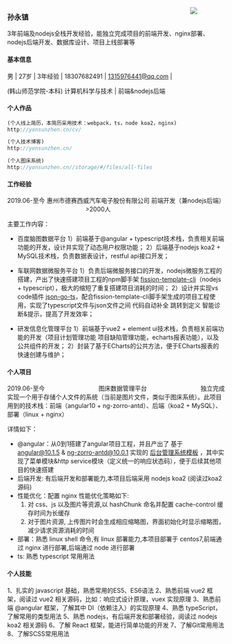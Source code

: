 <div>
    <span><h3>孙永镇</h3></span>
    <div style="float: right; margin-top: -50px; width: 80px;">
        <img src ="http://122.51.184.238/storage/files/1_1_收藏/2_51_avatar.jpeg"/>
    </div>
</div>
3年前端及nodejs全栈开发经验，能独立完成项目的前端开发、nginx部署、nodejs后端开发、数据库设计、项目上线部署等




####  基本信息

男 |    27岁 |    3年经验 |    18307682491 |  1315976441@qq.com |

(韩山师范学院-本科) 计算机科学与技术 |    前端&nodejs后端



#### 个人作品

```js
(个人线上简历，本简历采用技术：webpack，ts，node koa2，nginx)
http://yonsunzhen.cn/cv/
```

```js
(个人技术博客)
http://yonsunzhen.cn/
```

```js
(个人图床系统)
http://yonsunzhen.cn//storage/#/files/all-files
```



#### 工作经验

<div style="display: flex; justify-content: space-between;">
    <div>2019.06-至今</div>
    <div>
        <a href="https://www.desaysv.com/" style="text-decoration-line: none">惠州市德赛西威汽车电子股份有限公司</a>
        <div style="text-align: center;">>2000人</div>
    </div>
    <div>前端开发（兼nodejs后端）</div>
</div>

主要工作内容：
- 百度脑图数据平台
	1）前端基于@angular + typescript技术栈，负责相关前端功能的开发，设计并实现了动态用户权限功能；
	2）后端基于nodejs koa2 + MySQL技术栈，负责数据表设计，restful api接口开发；  
	
	
	
- 车联网数据微服务平台
	1）负责后端微服务接口的开发，nodejs微服务工程的搭建，产出了快速搭建项目工程的npm脚手架 [fission-template-cli](https://www.npmjs.com/package/fission-template-cli)（nodejs + typescript），极大的缩短了重复搭建项目消耗的时间；
	2）设计并实现vs code插件 [json-go-ts](https://marketplace.visualstudio.com/items?itemName=yonsunzhen.json-go-ts)，配合fission-template-cli脚手架生成的项目工程使用，实现了typescript文件与json文件之间 代码自动补全 跳转到定义 智能诊断&提示，提高了开发效率；  
	
	
	
- 研发信息化管理平台
	1）前端基于vue2 + element ui技术栈，负责相关前端功能的开发（项目计划管理功能 项目缺陷管理功能，echarts报表功能），以及公共组件的开发；
	2）封装了基于ECharts的公共方法，便于ECharts报表的快速创建与维护；  
	
	



#### 个人项目

<div style="display: flex; justify-content: space-between;">
    <div>2019.06-至今</div>
    <div>
        <a href="http://www.yonsunzhen.cn/storage/#/files/all-files" style="text-decoration-line: none">图床数据管理平台</a>
    </div>
    <div>独立完成</div>
</div>
实现一个用于存储个人文件的系统（当前是图片文件，类似于图床系统）。此项目用到的技术栈：前端（angular10 + ng-zorro-antd）、后端（koa2 + MySQL）、部署（linux + nginx）

详情如下：
- @angular：从0到1搭建了angular项目工程，并且产出了
基于 angular@10.1.5 & ng-zorro-antd@10.0.1 实现的 [后台管理系统模板](https://github.com/YonSunZhen/ng-antd-admin) ，其中实现了菜单模块&http service模块（定义统一的响应状态码），便于后续其他项目的快速搭建
- 后端开发: 有后端开发和部署能力,本项目后端采用 nodejs koa2 (阅读过koa2源码)
- 性能优化：配置 nginx 性能优化策略如下:
	1) 对 css、js 以及图片等资源,以 hashChunk 命名并配置 cache-control 缓存时间为长缓存 
	2) 对于图片资源, 上传图片时会生成相应缩略图，界面初始化时显示缩略图，减少请求资源消耗的时间
- 部署：熟悉 linux shell 命令,有 linux 部署能力,本项目部署于 centos7,前端通过 nginx 进行部署,后端通过 node 进行部署  
- ts: 熟悉 typescript 常用用法



#### 个人技能
1、扎实的 javascript 基础，熟悉常用的ES5、ES6语法
2、熟悉前端 vue2 框架，阅读过 vue2 相关源码，比如：响应式设计原理，vuex 实现原理
3、熟悉前端 @angular 框架，了解其中 DI（依赖注入）的实现原理
4、熟悉 typeScript，了解常用的类型用法
5、熟悉 nodejs，有后端开发和部署经验，阅读过 nodejs koa2 相关源码
6、了解 React 框架，能进行简单功能的开发
7、了解Git常用用法 
8、了解SCSS常用用法